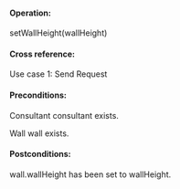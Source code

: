 #### Operation: 

setWallHeight(wallHeight) 

#### Cross reference: 

Use case 1: Send Request 

#### Preconditions: 

Consultant consultant exists. 

Wall wall exists. 

#### Postconditions: 

wall.wallHeight has been set to wallHeight. 
